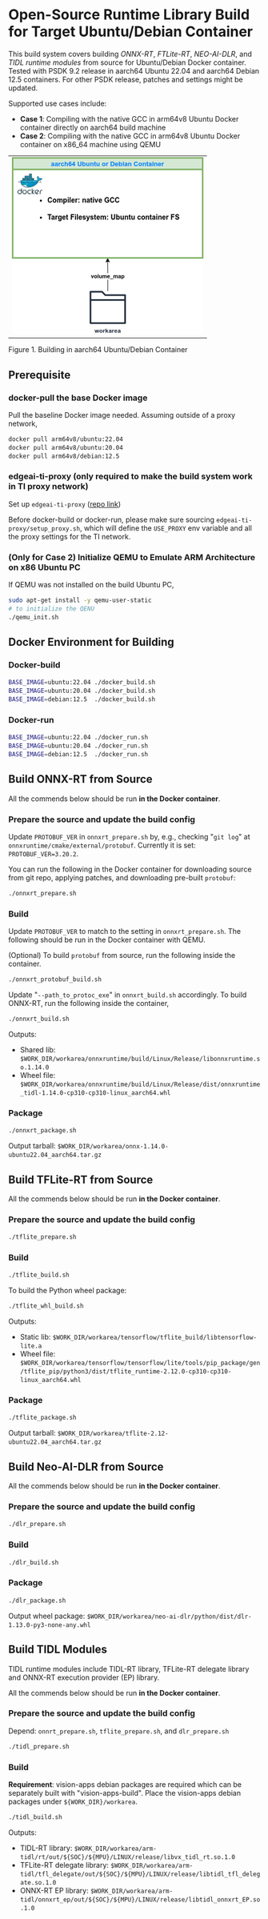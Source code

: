 Open-Source Runtime Library Build for Target Ubuntu/Debian Container
====================================================================

This build system covers building *ONNX-RT*, *FTLite-RT*, *NEO-AI-DLR*, and *TIDL runtime modules* from source for Ubuntu/Debian Docker container. Tested with PSDK 9.2 release in aarch64 Ubuntu 22.04 and aarch64 Debian 12.5 containers. For other PSDK release, patches and settings might be updated.

Supported use cases include:

- **Case 1**: Compiling with the native GCC in arm64v8 Ubuntu Docker container directly on aarch64 build machine
- **Case 2**: Compiling with the native GCC in arm64v8 Ubuntu Docker container on x86_64 machine using QEMU

<table>
  <tr>
    <td>
    <img src="docs/build_in_aarch64_container.png" width="383" />
    </td>
  </tr>
</table>
<figcaption>Figure 1. Building in aarch64 Ubuntu/Debian Container</figcaption>

<!-- ======================================= -->
## Prerequisite

### docker-pull the base Docker image

Pull the baseline Docker image needed. Assuming outside of a proxy network,
```bash
docker pull arm64v8/ubuntu:22.04
docker pull arm64v8/ubuntu:20.04
docker pull arm64v8/debian:12.5
```

### edgeai-ti-proxy (only required to make the build system work in TI proxy network)

Set up `edgeai-ti-proxy` ([repo link](https://bitbucket.itg.ti.com/projects/PROCESSOR-SDK-VISION/repos/edgeai-ti-proxy/browse))

Before docker-build or docker-run, please make sure sourcing `edgeai-ti-proxy/setup_proxy.sh`, which will define the `USE_PROXY` env variable and all the proxy settings for the TI network.

### (Only for Case 2) Initialize QEMU to Emulate ARM Architecture on x86 Ubuntu PC
If QEMU was not installed on the build Ubuntu PC,

```bash
sudo apt-get install -y qemu-user-static
# to initialize the QENU
./qemu_init.sh
```

## Docker Environment for Building

### Docker-build
```bash
BASE_IMAGE=ubuntu:22.04 ./docker_build.sh
BASE_IMAGE=ubuntu:20.04 ./docker_build.sh
BASE_IMAGE=debian:12.5  ./docker_build.sh
```

### Docker-run
```bash
BASE_IMAGE=ubuntu:22.04 ./docker_run.sh
BASE_IMAGE=ubuntu:20.04 ./docker_run.sh
BASE_IMAGE=debian:12.5  ./docker_run.sh
```

<!-- ======================================= -->
## Build ONNX-RT from Source

All the commends below should be run **in the Docker container**.

### Prepare the source and update the build config

Update `PROTOBUF_VER` in `onnxrt_prepare.sh` by, e.g., checking "`git log`" at `onnxruntime/cmake/external/protobuf`. Currently it is set:
`PROTOBUF_VER=3.20.2`.


You can run the following in the Docker container for downloading source from git repo, applying patches, and downloading pre-built `protobuf`:
```bash
./onnxrt_prepare.sh
```

### Build
Update `PROTOBUF_VER` to match to the setting in `onnxrt_prepare.sh`. The following should be run in the Docker container with QEMU.

(Optional) To build `protobuf` from source, run the following inside the container.
```bash
./onnxrt_protobuf_build.sh
```

Update "`--path_to_protoc_exe`" in `onnxrt_build.sh` accordingly. To build ONNX-RT, run the following inside the container,
```bash
./onnxrt_build.sh
```

Outputs:
- Shared lib: `$WORK_DIR/workarea/onnxruntime/build/Linux/Release/libonnxruntime.so.1.14.0`
- Wheel file: `$WORK_DIR/workarea/onnxruntime/build/Linux/Release/dist/onnxruntime_tidl-1.14.0-cp310-cp310-linux_aarch64.whl`

### Package

```bash
./onnxrt_package.sh
```

Output tarball: `$WORK_DIR/workarea/onnx-1.14.0-ubuntu22.04_aarch64.tar.gz`

<!-- ======================================= -->
## Build TFLite-RT from Source

All the commends below should be run **in the Docker container**.

### Prepare the source and update the build config

```bash
./tflite_prepare.sh
```

### Build
```bash
./tflite_build.sh
```

To build the Python wheel package:
```bash
./tflite_whl_build.sh
```

Outputs:
- Static lib: `$WORK_DIR/workarea/tensorflow/tflite_build/libtensorflow-lite.a`
- Wheel file: `$WORK_DIR/workarea/tensorflow/tensorflow/lite/tools/pip_package/gen/tflite_pip/python3/dist/tflite_runtime-2.12.0-cp310-cp310-linux_aarch64.whl`

### Package
```bash
./tflite_package.sh
```

Output tarball: `$WORK_DIR/workarea/tflite-2.12-ubuntu22.04_aarch64.tar.gz`

<!-- ======================================= -->
## Build Neo-AI-DLR from Source

All the commends below should be run **in the Docker container**.

### Prepare the source and update the build config

```bash
./dlr_prepare.sh
```

### Build

```bash
./dlr_build.sh
```

### Package

```bash
./dlr_package.sh
```

Output wheel package: `$WORK_DIR/workarea/neo-ai-dlr/python/dist/dlr-1.13.0-py3-none-any.whl`

<!-- ======================================= -->
## Build TIDL Modules

TIDL runtime modules include TIDL-RT library, TFLite-RT delegate library and ONNX-RT execution provider (EP) library.

All the commends below should be run **in the Docker container**.

### Prepare the source and update the build config

Depend: `onnrt_prepare.sh`, `tflite_prepare.sh`, and `dlr_prepare.sh`

```bash
./tidl_prepare.sh
```

### Build

**Requirement**: vision-apps debian packages are required which can be separately
built with "vision-apps-build". Place the vision-apps debian packages under `${WORK_DIR}/workarea`.

```bash
./tidl_build.sh
```

Outputs:
- TIDL-RT library: `$WORK_DIR/workarea/arm-tidl/rt/out/${SOC}/${MPU}/LINUX/release/libvx_tidl_rt.so.1.0`
- TFLite-RT delegate library: `$WORK_DIR/workarea/arm-tidl/tfl_delegate/out/${SOC}/${MPU}/LINUX/release/libtidl_tfl_delegate.so.1.0`
- ONNX-RT EP library: `$WORK_DIR/workarea/arm-tidl/onnxrt_ep/out/${SOC}/${MPU}/LINUX/release/libtidl_onnxrt_EP.so.1.0`
